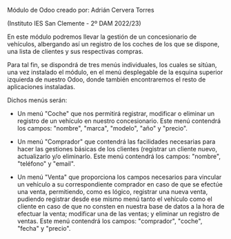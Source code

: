 Módulo de Odoo creado por: 
  Adrián Cervera Torres 
  
(Instituto IES San Clemente - 2º DAM 2022/23)

En este módulo podremos llevar la gestión de un concesionario de vehículos, albergando así un registro de los coches de los que se dispone, una lista de clientes y sus respectivas compras.

Para tal fin, se dispondrá de tres menús individuales, los cuales se sitúan, una vez instalado el módulo, en el menú desplegable de la esquina superior izquierda de nuestro Odoo, donde también encontraremos el resto de aplicaciones instaladas.

Dichos menús serán:
  
  - Un menú "Coche" que nos permitirá registrar, modificar o eliminar un registro de un vehículo en nuestro concesionario.
  Este menú contendrá los campos: "nombre", "marca", "modelo", "año" y "precio".
  
  - Un menú "Comprador" que contendrá las facilidades necesarias para hacer las gestiones básicas de los clientes (registrar un cliente nuevo, actualizarlo y/o eliminarlo. 
  Este menú contendrá los campos: "nombre", "teléfono" y "email".
  
  - Un menú "Venta" que proporciona los campos necesarios para vincular un vehículo a su correspondiente comprador en caso de que se efectúe una venta, permitiendo, como es lógico, registrar una nueva venta, pudiendo registrar desde ese mismo menú tanto el vehículo como el cliente en caso de que no consten en nuestra base de datos a la hora de efectuar la venta; modificar una de las ventas; y eliminar un registro de ventas. 
  Este menú contendrá los campos: "comprador", "coche", "fecha" y "precio".
